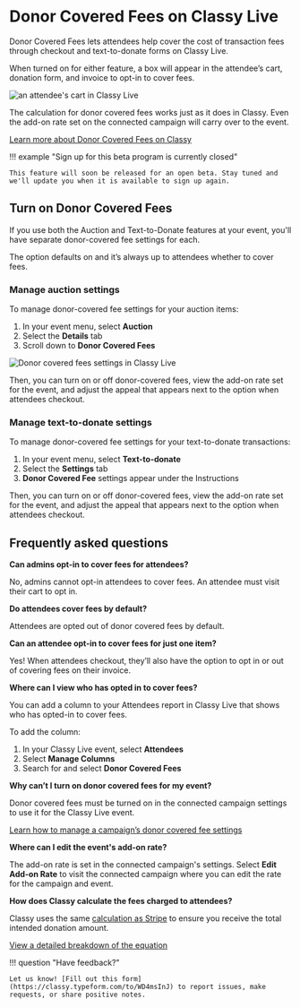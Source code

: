# Donor Covered Fees on Classy Live

Donor Covered Fees lets attendees help cover the cost of transaction fees through checkout and text-to-donate forms on Classy Live.

When turned on for either feature, a box will appear in the attendee’s cart, donation form, and invoice to opt-in to cover fees.

![an attendee's cart in Classy Live](https://learn.classy.org/rs/673-DCU-558/images/cl-dcf-cart-option.png)

The calculation for donor covered fees works just as it does in Classy. Even the add-on rate set on the connected campaign will carry over to the event.

[Learn more about Donor Covered Fees on Classy](https://support.classy.org/s/article/donor-covered-fees)

!!! example "Sign up for this beta program is currently closed"

    This feature will soon be released for an open beta. Stay tuned and we'll update you when it is available to sign up again.

## Turn on Donor Covered Fees

If you use both the Auction and Text-to-Donate features at your event, you'll have separate donor-covered fee settings for each.

The option defaults on and it’s always up to attendees whether to cover fees.

### Manage auction settings

To manage donor-covered fee settings for your auction items:

1. In your event menu, select **Auction**
2. Select the **Details** tab
3. Scroll down to **Donor Covered Fees**

![Donor covered fees settings in Classy Live](https://learn.classy.org/rs/673-DCU-558/images/cl-dcf-auction-settings.png)

Then, you can turn on or off donor-covered fees, view the add-on rate set for the event, and adjust the appeal that appears next to the option when attendees checkout.

### Manage text-to-donate settings

To manage donor-covered fee settings for your text-to-donate transactions:

1. In your event menu, select **Text-to-donate**
2. Select the **Settings** tab
3. **Donor Covered Fee** settings appear under the Instructions

Then, you can turn on or off donor-covered fees, view the add-on rate set for the event, and adjust the appeal that appears next to the option when attendees checkout.

## Frequently asked questions

**Can admins opt-in to cover fees for attendees?**

No, admins cannot opt-in attendees to cover fees. An attendee must visit their cart to opt in.

**Do attendees cover fees by default?**

Attendees are opted out of donor covered fees by default.

**Can an attendee opt-in to cover fees for just one item?**

Yes! When attendees checkout, they’ll also have the option to opt in or out of covering fees on their invoice.

**Where can I view who has opted in to cover fees?**

You can add a column to your Attendees report in Classy Live that shows who has opted-in to cover fees.

To add the column:

1. In your Classy Live event, select **Attendees**
2. Select **Manage Columns**
3. Search for and select **Donor Covered Fees**

**Why can’t I turn on donor covered fees for my event?**

Donor covered fees must be turned on in the connected campaign settings to use it for the Classy Live event.

[Learn how to manage a campaign’s donor covered fee settings](https://support.classy.org/s/article/donor-covered-fees#edit-campaign-settings)

**Where can I edit the event's add-on rate?**

The add-on rate is set in the connected campaign's settings. Select **Edit Add-on Rate** to visit the connected campaign where you can edit the rate for the campaign and event.

**How does Classy calculate the fees charged to attendees?**

Classy uses the same [calculation as Stripe](https://support.stripe.com/questions/passing-the-stripe-fee-on-to-customers) to ensure you receive the total intended donation amount.

[View a detailed breakdown of the equation](https://support.classy.org/s/article/donor-covered-fees#detailed-breakdown-of-donor-covered-fees)

!!! question "Have feedback?"

    Let us know! [Fill out this form](https://classy.typeform.com/to/WD4msInJ) to report issues, make requests, or share positive notes.
